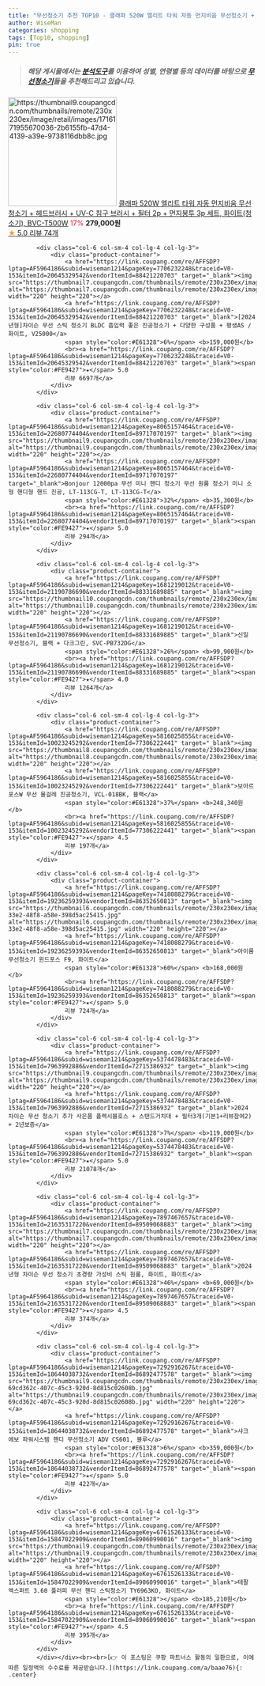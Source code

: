 ```yaml
---
title: "무선청소기 추천 TOP10 - 클래파 520W 엘리트 타워 자동 먼지비움 무선청소기 + 헤드브러시 + UV-C 침구 브러시 + 필터 2p + 먼지봉투 3p"
author: WiseMan
categories: shopping
tags: [Top10, shopping]
pin: true
---
```


> ##### 해당 게시물에서는 [**분석도구**](https://itemscout.io/)를 이용하여 **성별**, **연령별** 등의 데이터를 바탕으로 [**무선청소기**](https://link.coupang.com/a/baae76)들을 추천해드리고 있습니다.
<div class="container"><div class="row">
            <div class="col-6 col-sm-4 col-lg-4 col-lg-3">
                <div class="product-container">
                    <a href="https://link.coupang.com/re/AFFSDP?lptag=AF5964186&subid=wiseman1214&pageKey=8271012348&traceid=V0-153&itemId=23836644053&vendorItemId=90860183032" target="_blank"><img src="https://thumbnail9.coupangcdn.com/thumbnails/remote/230x230ex/image/retail/images/1716171955670036-2b6155fb-47d4-4139-a39e-9738116dbb8c.jpg" alt="https://thumbnail9.coupangcdn.com/thumbnails/remote/230x230ex/image/retail/images/1716171955670036-2b6155fb-47d4-4139-a39e-9738116dbb8c.jpg" width="220" height="220"></a>
                    <a href="https://link.coupang.com/re/AFFSDP?lptag=AF5964186&subid=wiseman1214&pageKey=8271012348&traceid=V0-153&itemId=23836644053&vendorItemId=90860183032" target="_blank">클래파 520W 엘리트 타워 자동 먼지비움 무선청소기 + 헤드브러시 + UV-C 침구 브러시 + 필터 2p + 먼지봉투 3p 세트, 화이트(청소기), BVC-T500W</a>
                    <span style="color:#E61328">17%</span> <b>279,000원</b>
                    <br><a href="https://link.coupang.com/re/AFFSDP?lptag=AF5964186&subid=wiseman1214&pageKey=8271012348&traceid=V0-153&itemId=23836644053&vendorItemId=90860183032" target="_blank"><span style="color:#FE9427">★</span> 5.0
                    리뷰 74개</a>
                </div>
            </div>
            
            <div class="col-6 col-sm-4 col-lg-4 col-lg-3">
                <div class="product-container">
                    <a href="https://link.coupang.com/re/AFFSDP?lptag=AF5964186&subid=wiseman1214&pageKey=7706232248&traceid=V0-153&itemId=20645329542&vendorItemId=88421220703" target="_blank"><img src="https://thumbnail7.coupangcdn.com/thumbnails/remote/230x230ex/image/vendor_inventory/85ed/e444d9ced7d83aaacdf143714fbfe3582f3b2249582aa87d15318d291d7b.jpg" alt="https://thumbnail7.coupangcdn.com/thumbnails/remote/230x230ex/image/vendor_inventory/85ed/e444d9ced7d83aaacdf143714fbfe3582f3b2249582aa87d15318d291d7b.jpg" width="220" height="220"></a>
                    <a href="https://link.coupang.com/re/AFFSDP?lptag=AF5964186&subid=wiseman1214&pageKey=7706232248&traceid=V0-153&itemId=20645329542&vendorItemId=88421220703" target="_blank">[2024년형]차이슨 무선 스틱 청소기 BLDC 흡입력 좋은 진공청소기 + 다양한 구성품 + 평생AS / 화이트, V25000</a>
                    <span style="color:#E61328">6%</span> <b>159,000원</b>
                    <br><a href="https://link.coupang.com/re/AFFSDP?lptag=AF5964186&subid=wiseman1214&pageKey=7706232248&traceid=V0-153&itemId=20645329542&vendorItemId=88421220703" target="_blank"><span style="color:#FE9427">★</span> 5.0
                    리뷰 6697개</a>
                </div>
            </div>
            
            <div class="col-6 col-sm-4 col-lg-4 col-lg-3">
                <div class="product-container">
                    <a href="https://link.coupang.com/re/AFFSDP?lptag=AF5964186&subid=wiseman1214&pageKey=8065157464&traceid=V0-153&itemId=22680774404&vendorItemId=89717070197" target="_blank"><img src="https://thumbnail9.coupangcdn.com/thumbnails/remote/230x230ex/image/vendor_inventory/bf35/461967451c91e0b0ae2439b7d016cc341a0d8197c85a8300538632ef6163.jpg" alt="https://thumbnail9.coupangcdn.com/thumbnails/remote/230x230ex/image/vendor_inventory/bf35/461967451c91e0b0ae2439b7d016cc341a0d8197c85a8300538632ef6163.jpg" width="220" height="220"></a>
                    <a href="https://link.coupang.com/re/AFFSDP?lptag=AF5964186&subid=wiseman1214&pageKey=8065157464&traceid=V0-153&itemId=22680774404&vendorItemId=89717070197" target="_blank">Bonjour 12000pa 무선 미니 핸디 청소기 무선 원룸 청소기 미니 소형 핸디형 핸드 진공, LT-113CG-T, LT-113CG-T</a>
                    <span style="color:#E61328">32%</span> <b>35,300원</b>
                    <br><a href="https://link.coupang.com/re/AFFSDP?lptag=AF5964186&subid=wiseman1214&pageKey=8065157464&traceid=V0-153&itemId=22680774404&vendorItemId=89717070197" target="_blank"><span style="color:#FE9427">★</span> 5.0
                    리뷰 294개</a>
                </div>
            </div>
            
            <div class="col-6 col-sm-4 col-lg-4 col-lg-3">
                <div class="product-container">
                    <a href="https://link.coupang.com/re/AFFSDP?lptag=AF5964186&subid=wiseman1214&pageKey=1681219012&traceid=V0-153&itemId=21190786690&vendorItemId=88331689885" target="_blank"><img src="https://thumbnail10.coupangcdn.com/thumbnails/remote/230x230ex/image/vendor_inventory/7a4d/9412bf5702134914357bea2410fa55cc22eb7f4a9aba4adcf1f3392a3596.jpg" alt="https://thumbnail10.coupangcdn.com/thumbnails/remote/230x230ex/image/vendor_inventory/7a4d/9412bf5702134914357bea2410fa55cc22eb7f4a9aba4adcf1f3392a3596.jpg" width="220" height="220"></a>
                    <a href="https://link.coupang.com/re/AFFSDP?lptag=AF5964186&subid=wiseman1214&pageKey=1681219012&traceid=V0-153&itemId=21190786690&vendorItemId=88331689885" target="_blank">신일 무선청소기, 블랙 + 다크그린, SVC-PB732DG</a>
                    <span style="color:#E61328">26%</span> <b>99,900원</b>
                    <br><a href="https://link.coupang.com/re/AFFSDP?lptag=AF5964186&subid=wiseman1214&pageKey=1681219012&traceid=V0-153&itemId=21190786690&vendorItemId=88331689885" target="_blank"><span style="color:#FE9427">★</span> 4.0
                    리뷰 1264개</a>
                </div>
            </div>
            
            <div class="col-6 col-sm-4 col-lg-4 col-lg-3">
                <div class="product-container">
                    <a href="https://link.coupang.com/re/AFFSDP?lptag=AF5964186&subid=wiseman1214&pageKey=5816025855&traceid=V0-153&itemId=10023245292&vendorItemId=77306222441" target="_blank"><img src="https://thumbnail8.coupangcdn.com/thumbnails/remote/230x230ex/image/rs_quotation_api/pmfw6uzl/865f81ab4e3e470eac75cc34bc3e40a7.jpg" alt="https://thumbnail8.coupangcdn.com/thumbnails/remote/230x230ex/image/rs_quotation_api/pmfw6uzl/865f81ab4e3e470eac75cc34bc3e40a7.jpg" width="220" height="220"></a>
                    <a href="https://link.coupang.com/re/AFFSDP?lptag=AF5964186&subid=wiseman1214&pageKey=5816025855&traceid=V0-153&itemId=10023245292&vendorItemId=77306222441" target="_blank">보아르 포스W 무선 물걸레 진공청소기, VCL-018BK, 블랙</a>
                    <span style="color:#E61328">37%</span> <b>248,340원</b>
                    <br><a href="https://link.coupang.com/re/AFFSDP?lptag=AF5964186&subid=wiseman1214&pageKey=5816025855&traceid=V0-153&itemId=10023245292&vendorItemId=77306222441" target="_blank"><span style="color:#FE9427">★</span> 4.5
                    리뷰 197개</a>
                </div>
            </div>
            
            <div class="col-6 col-sm-4 col-lg-4 col-lg-3">
                <div class="product-container">
                    <a href="https://link.coupang.com/re/AFFSDP?lptag=AF5964186&subid=wiseman1214&pageKey=7418088279&traceid=V0-153&itemId=19236259393&vendorItemId=86352650813" target="_blank"><img src="https://thumbnail6.coupangcdn.com/thumbnails/remote/230x230ex/image/retail/images/2023/06/22/16/6/99b29984-33e2-48f8-a58e-398d5ac25415.jpg" alt="https://thumbnail6.coupangcdn.com/thumbnails/remote/230x230ex/image/retail/images/2023/06/22/16/6/99b29984-33e2-48f8-a58e-398d5ac25415.jpg" width="220" height="220"></a>
                    <a href="https://link.coupang.com/re/AFFSDP?lptag=AF5964186&subid=wiseman1214&pageKey=7418088279&traceid=V0-153&itemId=19236259393&vendorItemId=86352650813" target="_blank">아이룸 무선청소기 윈드포스 F9, 화이트</a>
                    <span style="color:#E61328">60%</span> <b>168,000원</b>
                    <br><a href="https://link.coupang.com/re/AFFSDP?lptag=AF5964186&subid=wiseman1214&pageKey=7418088279&traceid=V0-153&itemId=19236259393&vendorItemId=86352650813" target="_blank"><span style="color:#FE9427">★</span> 5.0
                    리뷰 724개</a>
                </div>
            </div>
            
            <div class="col-6 col-sm-4 col-lg-4 col-lg-3">
                <div class="product-container">
                    <a href="https://link.coupang.com/re/AFFSDP?lptag=AF5964186&subid=wiseman1214&pageKey=5374478483&traceid=V0-153&itemId=7963992886&vendorItemId=72715386932" target="_blank"><img src="https://thumbnail9.coupangcdn.com/thumbnails/remote/230x230ex/image/vendor_inventory/df85/b533fbecad4986b8b882fdcb4d63a2b14ebbf5a909b80573cd37108453a1.jpg" alt="https://thumbnail9.coupangcdn.com/thumbnails/remote/230x230ex/image/vendor_inventory/df85/b533fbecad4986b8b882fdcb4d63a2b14ebbf5a909b80573cd37108453a1.jpg" width="220" height="220"></a>
                    <a href="https://link.coupang.com/re/AFFSDP?lptag=AF5964186&subid=wiseman1214&pageKey=5374478483&traceid=V0-153&itemId=7963992886&vendorItemId=72715386932" target="_blank">2024 차이슨 무선 청소기 추가 사은품 플렉시블호스 + 스탠드거치대 + 필터3개(기본1+리뷰참여2) + 2년보증</a>
                    <span style="color:#E61328">7%</span> <b>119,000원</b>
                    <br><a href="https://link.coupang.com/re/AFFSDP?lptag=AF5964186&subid=wiseman1214&pageKey=5374478483&traceid=V0-153&itemId=7963992886&vendorItemId=72715386932" target="_blank"><span style="color:#FE9427">★</span> 5.0
                    리뷰 21078개</a>
                </div>
            </div>
            
            <div class="col-6 col-sm-4 col-lg-4 col-lg-3">
                <div class="product-container">
                    <a href="https://link.coupang.com/re/AFFSDP?lptag=AF5964186&subid=wiseman1214&pageKey=7897467657&traceid=V0-153&itemId=21635317220&vendorItemId=89509068883" target="_blank"><img src="https://thumbnail7.coupangcdn.com/thumbnails/remote/230x230ex/image/vendor_inventory/f8d8/05d8290b37d67b63f879889db1d952c3b8a344dacdd17579588369c371f9.jpg" alt="https://thumbnail7.coupangcdn.com/thumbnails/remote/230x230ex/image/vendor_inventory/f8d8/05d8290b37d67b63f879889db1d952c3b8a344dacdd17579588369c371f9.jpg" width="220" height="220"></a>
                    <a href="https://link.coupang.com/re/AFFSDP?lptag=AF5964186&subid=wiseman1214&pageKey=7897467657&traceid=V0-153&itemId=21635317220&vendorItemId=89509068883" target="_blank">2024년형 차이슨 무선 청소기 초경량 가성비 스틱 원룸, 화이트, 화이트</a>
                    <span style="color:#E61328">46%</span> <b>69,000원</b>
                    <br><a href="https://link.coupang.com/re/AFFSDP?lptag=AF5964186&subid=wiseman1214&pageKey=7897467657&traceid=V0-153&itemId=21635317220&vendorItemId=89509068883" target="_blank"><span style="color:#FE9427">★</span> 4.5
                    리뷰 374개</a>
                </div>
            </div>
            
            <div class="col-6 col-sm-4 col-lg-4 col-lg-3">
                <div class="product-container">
                    <a href="https://link.coupang.com/re/AFFSDP?lptag=AF5964186&subid=wiseman1214&pageKey=7292916267&traceid=V0-153&itemId=18644038732&vendorItemId=86892477578" target="_blank"><img src="https://thumbnail9.coupangcdn.com/thumbnails/remote/230x230ex/image/retail/images/1573599186228875-69cd362c-407c-45c3-920d-8d815c02608b.jpg" alt="https://thumbnail9.coupangcdn.com/thumbnails/remote/230x230ex/image/retail/images/1573599186228875-69cd362c-407c-45c3-920d-8d815c02608b.jpg" width="220" height="220"></a>
                    <a href="https://link.coupang.com/re/AFFSDP?lptag=AF5964186&subid=wiseman1214&pageKey=7292916267&traceid=V0-153&itemId=18644038732&vendorItemId=86892477578" target="_blank">샤크 에보 파워시스템 핸디 무선청소기 ADV CS601, 블루</a>
                    <span style="color:#E61328">6%</span> <b>359,000원</b>
                    <br><a href="https://link.coupang.com/re/AFFSDP?lptag=AF5964186&subid=wiseman1214&pageKey=7292916267&traceid=V0-153&itemId=18644038732&vendorItemId=86892477578" target="_blank"><span style="color:#FE9427">★</span> 5.0
                    리뷰 422개</a>
                </div>
            </div>
            
            <div class="col-6 col-sm-4 col-lg-4 col-lg-3">
                <div class="product-container">
                    <a href="https://link.coupang.com/re/AFFSDP?lptag=AF5964186&subid=wiseman1214&pageKey=6761526133&traceid=V0-153&itemId=15847022909&vendorItemId=89060990016" target="_blank"><img src="https://thumbnail9.coupangcdn.com/thumbnails/remote/230x230ex/image/vendor_inventory/1974/af9c381426a00079260ca12db256dd79090ed4be58e188bad8d2686d3094.jpg" alt="https://thumbnail9.coupangcdn.com/thumbnails/remote/230x230ex/image/vendor_inventory/1974/af9c381426a00079260ca12db256dd79090ed4be58e188bad8d2686d3094.jpg" width="220" height="220"></a>
                    <a href="https://link.coupang.com/re/AFFSDP?lptag=AF5964186&subid=wiseman1214&pageKey=6761526133&traceid=V0-153&itemId=15847022909&vendorItemId=89060990016" target="_blank">테팔 엑스퍼트 3.60 플러피 무선 핸디 스틱청소기 TY6963KO, 화이트</a>
                    <span style="color:#E61328"></span> <b>185,210원</b>
                    <br><a href="https://link.coupang.com/re/AFFSDP?lptag=AF5964186&subid=wiseman1214&pageKey=6761526133&traceid=V0-153&itemId=15847022909&vendorItemId=89060990016" target="_blank"><span style="color:#FE9427">★</span> 4.5
                    리뷰 395개</a>
                </div>
            </div>
            </div></div><br><br>[👉 이 포스팅은 쿠팡 파트너스 활동의 일환으로, 이에 따른 일정액의 수수료를 제공받습니다.](https://link.coupang.com/a/baae76){: .center}
